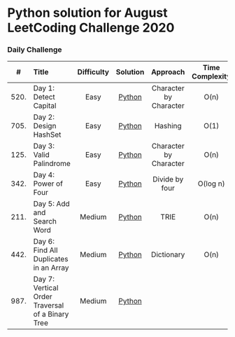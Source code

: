 # Python solution for August LeetCoding Challenge 2020

### Daily Challenge

| #     | Title                                          | Difficulty | Solution | Approach    | Time Complexity | Space Complexity |
|:-----:|:-----------------------------------------------|:----------:|:--------:|:-----------:|:---------------:|:----------------:|
| 520.  | Day 1: Detect Capital                          | Easy       |[Python](august/Day1_Detect_Capital.py)|Character by Character| O(n) | O(1)|
| 705.  | Day 2: Design HashSet                          | Easy       |[Python](august/Day2_Design_HashSet.py)|Hashing| O(1) | O(1)|
| 125.  | Day 3: Valid Palindrome                        | Easy       |[Python](august/Day3_Valid_Palindrome.py)|Character by Character| O(n) | O(1)|
| 342.  | Day 4: Power of Four                           | Easy       |[Python](august/Day4_Power_of_Four.py)|Divide by four| O(log n) | O(1)|
| 211.  | Day 5: Add and Search Word                     | Medium     |[Python](august/Day5_Add_and_Search_Word.py)|TRIE| O(n) | |
| 442.  | Day 6: Find All Duplicates in an Array         | Medium     |[Python](august/Day6_Find_All_Duplicates_in_an_Array.py)|Dictionary|O(n)| |
| 987.  | Day 7: Vertical Order Traversal of a Binary Tree | Medium     |[Python](august/Day7_Vertical_Order_Traversal_of_a_Binary_Tree.py)||| |

